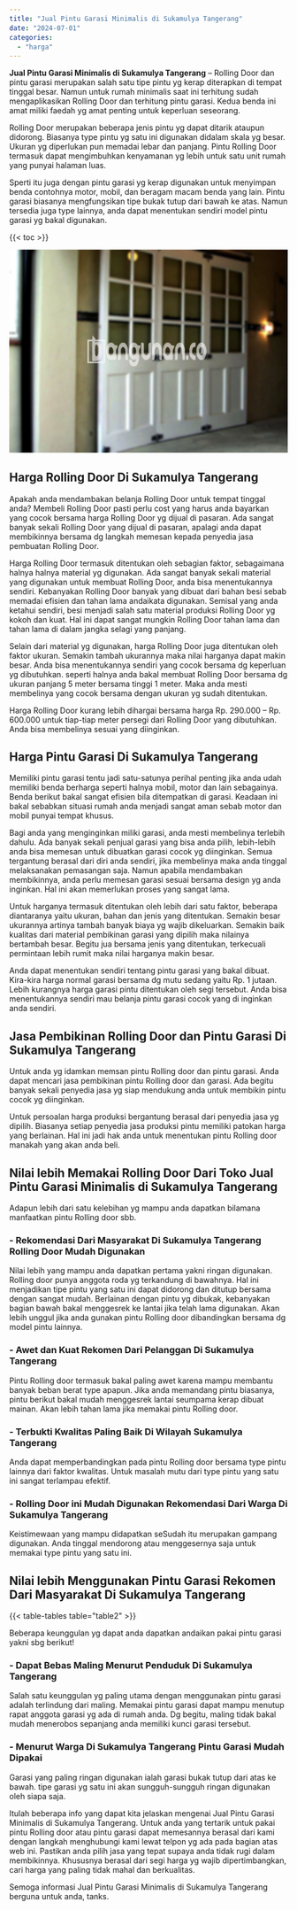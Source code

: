 ```yaml
---
title: "Jual Pintu Garasi Minimalis di Sukamulya Tangerang"
date: "2024-07-01"
categories: 
  - "harga"
---
```


**Jual Pintu Garasi Minimalis di Sukamulya Tangerang** – Rolling Door dan pintu garasi merupakan salah satu tipe pintu yg kerap diterapkan di tempat tinggal besar. Namun untuk rumah minimalis saat ini terhitung sudah mengaplikasikan Rolling Door dan terhitung pintu garasi. Kedua benda ini amat miliki faedah yg amat penting untuk keperluan seseorang.

Rolling Door merupakan beberapa jenis pintu yg dapat ditarik ataupun didorong. Biasanya type pintu yg satu ini digunakan didalam skala yg besar. Ukuran yg diperlukan pun memadai lebar dan panjang. Pintu Rolling Door termasuk dapat mengimbuhkan kenyamanan yg lebih untuk satu unit rumah yang punyai halaman luas.

Sperti itu juga dengan pintu garasi yg kerap digunakan untuk menyimpan benda contohnya motor, mobil, dan beragam macam benda yang lain. Pintu garasi biasanya mengfungsikan tipe bukak tutup dari bawah ke atas. Namun tersedia juga type lainnya, anda dapat menentukan sendiri model pintu garasi yg bakal digunakan.

{{< toc >}}

![Jual Pintu Garasi Minimalis di Sukamulya Tangerang](/images/pintu-garasi-66.png)

## Harga Rolling Door Di Sukamulya Tangerang

Apakah anda mendambakan belanja Rolling Door untuk tempat tinggal anda? Membeli Rolling Door pasti perlu cost yang harus anda bayarkan yang cocok bersama harga Rolling Door yg dijual di pasaran. Ada sangat banyak sekali Rolling Door yang dijual di pasaran, apalagi anda dapat membikinnya bersama dg langkah memesan kepada penyedia jasa pembuatan Rolling Door.

Harga Rolling Door termasuk ditentukan oleh sebagian faktor, sebagaimana halnya halnya material yg digunakan. Ada sangat banyak sekali material yang digunakan untuk membuat Rolling Door, anda bisa menentukannya sendiri. Kebanyakan Rolling Door banyak yang dibuat dari bahan besi sebab memadai efisien dan tahan lama andaikata digunakan. Semisal yang anda ketahui sendiri, besi menjadi salah satu material produksi Rolling Door yg kokoh dan kuat. Hal ini dapat sangat mungkin Rolling Door tahan lama dan tahan lama di dalam jangka selagi yang panjang.

Selain dari material yg digunakan, harga Rolling Door juga ditentukan oleh faktor ukuran. Semakin tambah ukurannya maka nilai harganya dapat makin besar. Anda bisa menentukannya sendiri yang cocok bersama dg keperluan yg dibutuhkan. seperti halnya anda bakal membuat Rolling Door bersama dg ukuran panjang 5 meter bersama tinggi 1 meter. Maka anda mesti membelinya yang cocok bersama dengan ukuran yg sudah ditentukan.

Harga Rolling Door kurang lebih dihargai bersama harga Rp. 290.000 – Rp. 600.000 untuk tiap-tiap meter persegi dari Rolling Door yang dibutuhkan. Anda bisa membelinya sesuai yang diinginkan.

## Harga Pintu Garasi Di Sukamulya Tangerang

Memiliki pintu garasi tentu jadi satu-satunya perihal penting jika anda udah memiliki benda berharga seperti halnya mobil, motor dan lain sebagainya. Benda berikut bakal sangat efisien bila ditempatkan di garasi. Keadaan ini bakal sebabkan situasi rumah anda menjadi sangat aman sebab motor dan mobil punyai tempat khusus.

Bagi anda yang menginginkan miliki garasi, anda mesti membelinya terlebih dahulu. Ada banyak sekali penjual garasi yang bisa anda pilih, lebih-lebih anda bisa memesan untuk dibuatkan garasi cocok yg diinginkan. Semua tergantung berasal dari diri anda sendiri, jika membelinya maka anda tinggal melaksanakan pemasangan saja. Namun apabila mendambakan membikinnya, anda perlu memesan garasi sesuai bersama design yg anda inginkan. Hal ini akan memerlukan proses yang sangat lama.

Untuk harganya termasuk ditentukan oleh lebih dari satu faktor, beberapa diantaranya yaitu ukuran, bahan dan jenis yang ditentukan. Semakin besar ukurannya artinya tambah banyak biaya yg wajib dikeluarkan. Semakin baik kualitas dari material pembikinan garasi yang dipilih maka nilainya bertambah besar. Begitu jua bersama jenis yang ditentukan, terkecuali permintaan lebih rumit maka nilai harganya makin besar.

Anda dapat menentukan sendiri tentang pintu garasi yang bakal dibuat. Kira-kira harga normal garasi bersama dg mutu sedang yaitu Rp. 1 jutaan. Lebih kurangnya harga garasi pintu ditentukan oleh segi tersebut. Anda bisa menentukannya sendiri mau belanja pintu garasi cocok yang di inginkan anda sendiri.

## Jasa Pembikinan Rolling Door dan Pintu Garasi Di Sukamulya Tangerang

Untuk anda yg idamkan memsan pintu Rolling door dan pintu garasi. Anda dapat mencari jasa pembikinan pintu Rolling door dan garasi. Ada begitu banyak sekali penyedia jasa yg siap mendukung anda untuk membikin pintu cocok yg diinginkan.

Untuk persoalan harga produksi bergantung berasal dari penyedia jasa yg dipilih. Biasanya setiap penyedia jasa produksi pintu memiliki patokan harga yang berlainan. Hal ini jadi hak anda untuk menentukan pintu Rolling door manakah yang akan anda beli.

## Nilai lebih Memakai Rolling Door Dari Toko Jual Pintu Garasi Minimalis di Sukamulya Tangerang

Adapun lebih dari satu kelebihan yg mampu anda dapatkan bilamana manfaatkan pintu Rolling door sbb.

### \- Rekomendasi Dari Masyarakat Di Sukamulya Tangerang Rolling Door Mudah Digunakan

Nilai lebih yang mampu anda dapatkan pertama yakni ringan digunakan. Rolling door punya anggota roda yg terkandung di bawahnya. Hal ini menjadikan tipe pintu yang satu ini dapat didorong dan ditutup bersama dengan sangat mudah. Berlainan dengan pintu yg dibukak, kebanyakan bagian bawah bakal menggesrek ke lantai jika telah lama digunakan. Akan lebih unggul jika anda gunakan pintu Rolling door dibandingkan bersama dg model pintu lainnya.

### \- Awet dan Kuat Rekomen Dari Pelanggan Di Sukamulya Tangerang

Pintu Rolling door termasuk bakal paling awet karena mampu membantu banyak beban berat type apapun. Jika anda memandang pintu biasanya, pintu berikut bakal mudah menggesrek lantai seumpama kerap dibuat mainan. Akan lebih tahan lama jika memakai pintu Rolling door.

### \- Terbukti Kwalitas Paling Baik Di Wilayah Sukamulya Tangerang

Anda dapat memperbandingkan pada pintu Rolling door bersama type pintu lainnya dari faktor kwalitas. Untuk masalah mutu dari type pintu yang satu ini sangat terlampau efektif.

### \- Rolling Door ini Mudah Digunakan Rekomendasi Dari Warga Di Sukamulya Tangerang

Keistimewaan yang mampu didapatkan seSudah itu merupakan gampang digunakan. Anda tinggal mendorong atau menggesernya saja untuk memakai type pintu yang satu ini.

## Nilai lebih Menggunakan Pintu Garasi Rekomen Dari Masyarakat Di Sukamulya Tangerang

{{< table-tables table="table2" >}}

Beberapa keunggulan yg dapat anda dapatkan andaikan pakai pintu garasi yakni sbg berikut!

### \- Dapat Bebas Maling Menurut Penduduk Di Sukamulya Tangerang

Salah satu keunggulan yg paling utama dengan menggunakan pintu garasi adalah terlindung dari maling. Memakai pintu garasi dapat mampu menutup rapat anggota garasi yg ada di rumah anda. Dg begitu, maling tidak bakal mudah menerobos sepanjang anda memiliki kunci garasi tersebut.

### \- Menurut Warga Di Sukamulya Tangerang Pintu Garasi Mudah Dipakai

Garasi yang paling ringan digunakan ialah garasi bukak tutup dari atas ke bawah. tipe garasi yg satu ini akan sungguh-sungguh ringan digunakan oleh siapa saja.

Itulah beberapa info yang dapat kita jelaskan mengenai Jual Pintu Garasi Minimalis di Sukamulya Tangerang. Untuk anda yang tertarik untuk pakai pintu Rolling door atau pintu garasi dapat memesannya berasal dari kami dengan langkah menghubungi kami lewat telpon yg ada pada bagian atas web ini. Pastikan anda pilih jasa yang tepat supaya anda tidak rugi dalam membikinnya. Khususnya berasal dari segi harga yg wajib dipertimbangkan, cari harga yang paling tidak mahal dan berkualitas.

Semoga informasi Jual Pintu Garasi Minimalis di Sukamulya Tangerang berguna untuk anda, tanks.
